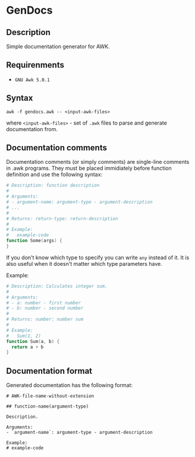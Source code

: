# GenDocs

## Description

Simple documentation generator for AWK.

## Requirenments

- `GNU Awk 5.0.1`

## Syntax

`awk -f gendocs.awk -- <input-awk-files>`

where `<input-awk-files>` - set of `.awk` files to parse and generate documentation from.

## Documentation comments

Documentation comments (or simply comments) are single-line comments in .awk programs. They must be placed immidiately before function definition and use the following syntax:

```awk
# Description: function description
#
# Arguments:
# - argument-name: argument-type - argument-description
# ...
#
# Returns: return-type: return-description
#
# Example:
#   example-code
function Some(args) {
}
```

If you don't know which type to specify you can write `any` instead of it. It is also useful when it doesn't matter which type parameters have.

Example:
```awk
# Description: Calculates integer sum.
#
# Arguments:
# - a: number - first number
# - b: number - second number
#
# Returns: number: number sum
#
# Example:
#   Sum(1, 2)
function Sum(a, b) {
  return a + b
}
```

## Documentation format

Generated documentation has the following format:

```
# AWK-file-name-without-extension

## function-name(argument-type)

Description.

Arguments:
- `argument-name`: argument-type - argument-description

Example:
# example-code
```
